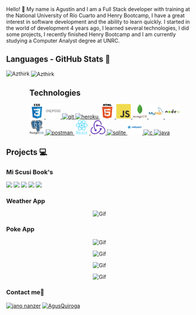 
Hello! 👋 My name is Agustín and I am a Full Stack developer with training at the National University of Río Cuarto and Henry Bootcamp, I have a great interest in software development and the ability to learn quickly. I started in the world of development 4 years ago, I learned several technologies, I did some projects, I recently finished Henry Bootcamp and I am currently studying a Computer Analyst degree at UNRC.

## Languages - GitHub Stats 👋

<p><img height="150em" align="left" src="https://github-readme-stats.vercel.app/api/top-langs?username=Azthirk&show_icons=true&theme=dark&locale=en&layout=compact" alt="Azthirk" /></p>

<p>&nbsp;<img align="center" height="150em" src="https://github-readme-stats.vercel.app/api?username=Azthirk&show_icons=true&theme=dark&locale=en" alt="Azthirk" /></p>

## Technologies

<p align="left"> <a href="https://www.w3schools.com/css/" target="_blank" rel="noreferrer"> <img src="https://raw.githubusercontent.com/devicons/devicon/master/icons/css3/css3-original-wordmark.svg" alt="css3" width="40" height="40"/> </a> <a href="https://expressjs.com" target="_blank" rel="noreferrer"> <img src="https://raw.githubusercontent.com/devicons/devicon/master/icons/express/express-original-wordmark.svg" alt="express" width="40" height="40"/> </a> <a href="https://git-scm.com/" target="_blank" rel="noreferrer"> <img src="https://www.vectorlogo.zone/logos/git-scm/git-scm-icon.svg" alt="git" width="40" height="40"/> </a> <a href="https://heroku.com" target="_blank" rel="noreferrer"> <img src="https://www.vectorlogo.zone/logos/heroku/heroku-icon.svg" alt="heroku" width="40" height="40"/> </a> <a href="https://www.w3.org/html/" target="_blank" rel="noreferrer"> <img src="https://raw.githubusercontent.com/devicons/devicon/master/icons/html5/html5-original-wordmark.svg" alt="html5" width="40" height="40"/> </a> <a href="https://developer.mozilla.org/en-US/docs/Web/JavaScript" target="_blank" rel="noreferrer"> <img src="https://raw.githubusercontent.com/devicons/devicon/master/icons/javascript/javascript-original.svg" alt="javascript" width="40" height="40"/> </a> <a href="https://www.mongodb.com/" target="_blank" rel="noreferrer"> <img src="https://raw.githubusercontent.com/devicons/devicon/master/icons/mongodb/mongodb-original-wordmark.svg" alt="mongodb" width="40" height="40"/> </a> <a href="https://www.mysql.com/" target="_blank" rel="noreferrer"> <img src="https://raw.githubusercontent.com/devicons/devicon/master/icons/mysql/mysql-original-wordmark.svg" alt="mysql" width="40" height="40"/> </a> <a href="https://nodejs.org" target="_blank" rel="noreferrer"> <img src="https://raw.githubusercontent.com/devicons/devicon/master/icons/nodejs/nodejs-original-wordmark.svg" alt="nodejs" width="40" height="40"/> </a> <a href="https://www.postgresql.org" target="_blank" rel="noreferrer"> <img src="https://raw.githubusercontent.com/devicons/devicon/master/icons/postgresql/postgresql-original-wordmark.svg" alt="postgresql" width="40" height="40"/> </a> <a href="https://postman.com" target="_blank" rel="noreferrer"> <img src="https://www.vectorlogo.zone/logos/getpostman/getpostman-icon.svg" alt="postman" width="40" height="40"/> </a> <a href="https://reactjs.org/" target="_blank" rel="noreferrer"> <img src="https://raw.githubusercontent.com/devicons/devicon/master/icons/react/react-original-wordmark.svg" alt="react" width="40" height="40"/> </a> <a href="https://redux.js.org" target="_blank" rel="noreferrer"> <img src="https://raw.githubusercontent.com/devicons/devicon/master/icons/redux/redux-original.svg" alt="redux" width="40" height="40"/> </a> <a href="https://www.sqlite.org/" target="_blank" rel="noreferrer"> <img src="https://www.vectorlogo.zone/logos/sqlite/sqlite-icon.svg" alt="sqlite" width="40" height="40"/> </a> <a href="https://webpack.js.org" target="_blank" rel="noreferrer"> <img src="https://raw.githubusercontent.com/devicons/devicon/d00d0969292a6569d45b06d3f350f463a0107b0d/icons/webpack/webpack-original-wordmark.svg" alt="webpack" width="40" height="40"/> <img src="https://cdn.icon-icons.com/icons2/2415/PNG/512/c_original_logo_icon_146611.png" alt="c" width="40" height="40"/>
<img src="https://cdn-icons-png.flaticon.com/512/5968/5968282.png" alt="java" width="40" height="40"/> </a> </p>

## Projects 💻


### Mi Scusi Book's
<p>
  <a href="https://mi-scusi-books.vercel.app/"><img  src="https://i.imgur.com/ZoHuxEe.png"></a>
  <a href="https://mi-scusi-books.vercel.app"><img src="https://i.imgur.com/gteM2O0.png"></a>
  <a href="https://mi-scusi-books.vercel.app/shopping/cart"><img src="https://i.imgur.com/hLMliOY.png"></a>
    <a href="https://mi-scusi-books.vercel.app/book_details/635c7df4633c6074cec33389"><img src="https://i.imgur.com/W4JbiBA.png"></a>
  <a href="https://mi-scusi-books.vercel.app/login"><img src="blob:https://imgur.com/77ee7b72-2755-4b09-86f0-e81eb4f2acf3"></a>
</p>
<p>

### Weather App

<p align="center">
  <img src="https://i.imgur.com/Yj7Vvhe.png" alt="Gif" />
</p>

### Poke App
<p align="center">
  <img src="https://i.imgur.com/RO4kEFm.png" alt="Gif" />
</p>
<p align="center">
  <img src="https://i.imgur.com/6EX6Cd3.png" alt="Gif" />
</p>
<p align="center">
  <img src="https://i.imgur.com/ssj2Wa7.png" alt="Gif" />
</p>
<p align="center">
  <img src="https://i.imgur.com/rnCncIT.png" alt="Gif" />
</p>

### Contact me💼

<p align="left">
<a href="mailto:agustinnicolas12340@gmail.com" target="blank"><img align="center" src="https://upload.wikimedia.org/wikipedia/commons/thumb/7/7e/Gmail_icon_%282020%29.svg/1280px-Gmail_icon_%282020%29.svg.png"  alt="jano nanzer" height="28" width="32" /></a>
<a href="https://www.linkedin.com/in/agustín-quiroga-b8325922b" target="blank"><img align="center" src="https://raw.githubusercontent.com/rahuldkjain/github-profile-readme-generator/master/src/images/icons/Social/linked-in-alt.svg" alt="AgusQuiroga" height="30" width="40" margin="10"  /></a>
</p>




